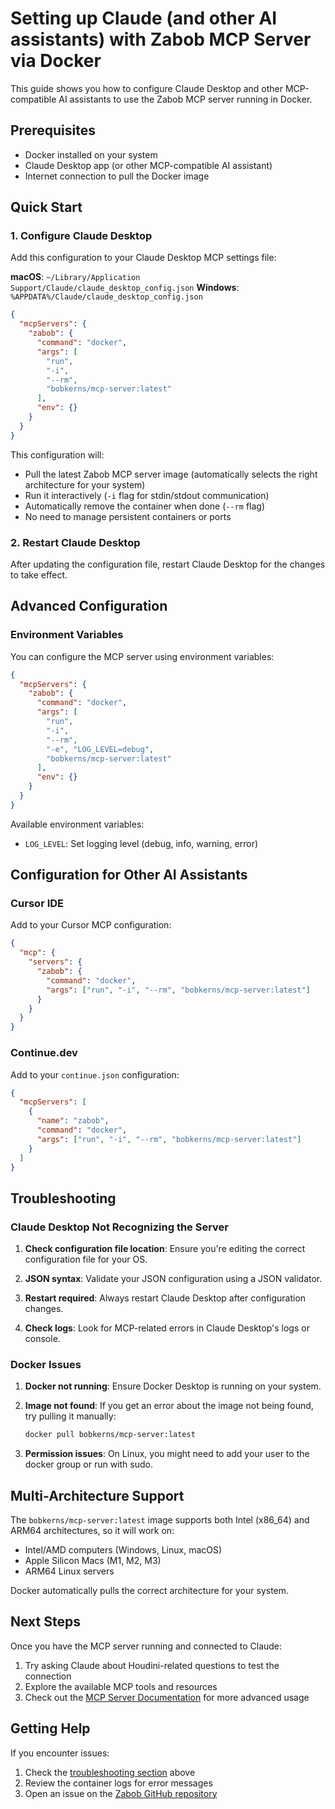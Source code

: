 # Setting up Claude (and other AI assistants) with Zabob MCP Server via Docker

This guide shows you how to configure Claude Desktop and other MCP-compatible AI assistants to use the Zabob MCP server running in Docker.

## Prerequisites

- Docker installed on your system
- Claude Desktop app (or other MCP-compatible AI assistant)
- Internet connection to pull the Docker image

## Quick Start

### 1. Configure Claude Desktop

Add this configuration to your Claude Desktop MCP settings file:

**macOS**: `~/Library/Application Support/Claude/claude_desktop_config.json`
**Windows**: `%APPDATA%/Claude/claude_desktop_config.json`

```json
{
  "mcpServers": {
    "zabob": {
      "command": "docker",
      "args": [
        "run",
        "-i",
        "--rm",
        "bobkerns/mcp-server:latest"
      ],
      "env": {}
    }
  }
}
```

This configuration will:
- Pull the latest Zabob MCP server image (automatically selects the right architecture for your system)
- Run it interactively (`-i` flag for stdin/stdout communication)
- Automatically remove the container when done (`--rm` flag)
- No need to manage persistent containers or ports

### 2. Restart Claude Desktop

After updating the configuration file, restart Claude Desktop for the changes to take effect.

## Advanced Configuration

### Environment Variables

You can configure the MCP server using environment variables:

```json
{
  "mcpServers": {
    "zabob": {
      "command": "docker",
      "args": [
        "run",
        "-i",
        "--rm",
        "-e", "LOG_LEVEL=debug",
        "bobkerns/mcp-server:latest"
      ],
      "env": {}
    }
  }
}
```

Available environment variables:

- `LOG_LEVEL`: Set logging level (debug, info, warning, error)

## Configuration for Other AI Assistants

### Cursor IDE

Add to your Cursor MCP configuration:

```json
{
  "mcp": {
    "servers": {
      "zabob": {
        "command": "docker",
        "args": ["run", "-i", "--rm", "bobkerns/mcp-server:latest"]
      }
    }
  }
}
```

### Continue.dev

Add to your `continue.json` configuration:

```json
{
  "mcpServers": [
    {
      "name": "zabob",
      "command": "docker",
      "args": ["run", "-i", "--rm", "bobkerns/mcp-server:latest"]
    }
  ]
}
```

## Troubleshooting

### Claude Desktop Not Recognizing the Server

1. **Check configuration file location**: Ensure you're editing the correct configuration file for your OS.

2. **JSON syntax**: Validate your JSON configuration using a JSON validator.

3. **Restart required**: Always restart Claude Desktop after configuration changes.

4. **Check logs**: Look for MCP-related errors in Claude Desktop's logs or console.

### Docker Issues

1. **Docker not running**: Ensure Docker Desktop is running on your system.

2. **Image not found**: If you get an error about the image not being found, try pulling it manually:

   ```bash
   docker pull bobkerns/mcp-server:latest
   ```

3. **Permission issues**: On Linux, you might need to add your user to the docker group or run with sudo.

## Multi-Architecture Support

The `bobkerns/mcp-server:latest` image supports both Intel (x86_64) and ARM64 architectures, so it will work on:

- Intel/AMD computers (Windows, Linux, macOS)
- Apple Silicon Macs (M1, M2, M3)
- ARM64 Linux servers

Docker automatically pulls the correct architecture for your system.

## Next Steps

Once you have the MCP server running and connected to Claude:

1. Try asking Claude about Houdini-related questions to test the connection
2. Explore the available MCP tools and resources
3. Check out the [MCP Server Documentation](../mcp-server/README.md) for more advanced usage

## Getting Help

If you encounter issues:

1. Check the [troubleshooting section](#troubleshooting) above
2. Review the container logs for error messages
3. Open an issue on the [Zabob GitHub repository](https://github.com/yourusername/zabob/issues)
